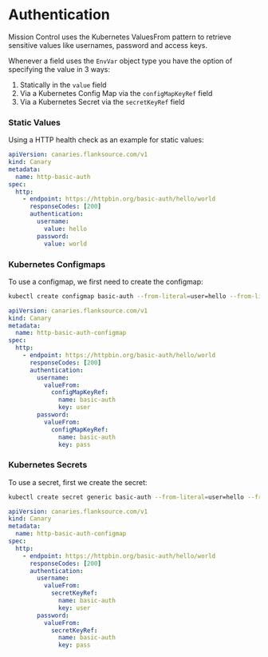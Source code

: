 # Authentication

Mission Control uses the Kubernetes ValuesFrom pattern to retrieve sensitive values like usernames, password and access keys.

Whenever a field uses the `EnvVar` object type you have the option of specifying the value in 3 ways:

1. Statically in the `value` field
1. Via a Kubernetes Config Map via the `configMapKeyRef` field
1. Via a Kubernetes Secret via the `secretKeyRef` field

### Static Values

Using a HTTP health check as an example for static values:

```yaml title="http-basic-auth-static.yaml"
apiVersion: canaries.flanksource.com/v1
kind: Canary
metadata:
  name: http-basic-auth
spec:
  http:
    - endpoint: https://httpbin.org/basic-auth/hello/world
      responseCodes: [200]
      authentication:
        username:
          value: hello
        password:
          value: world
```

### Kubernetes Configmaps

To use a configmap, we first need to create the configmap:

```bash
kubectl create configmap basic-auth --from-literal=user=hello --from-literal=pass=world -n default
```

```yaml title="http-basic-auth-configmap.yaml"
apiVersion: canaries.flanksource.com/v1
kind: Canary
metadata:
  name: http-basic-auth-configmap
spec:
  http:
    - endpoint: https://httpbin.org/basic-auth/hello/world
      responseCodes: [200]
      authentication:
        username:
          valueFrom:
            configMapKeyRef:
              name: basic-auth
              key: user
        password:
          valueFrom:
            configMapKeyRef:
              name: basic-auth
              key: pass
```

### Kubernetes Secrets

To use a secret, first we create the secret:

```bash
kubectl create secret generic basic-auth --from-literal=user=hello --from-literal=pass=world -n default
```

```yaml title="http-basic-auth-secret.yaml"
apiVersion: canaries.flanksource.com/v1
kind: Canary
metadata:
  name: http-basic-auth-configmap
spec:
  http:
    - endpoint: https://httpbin.org/basic-auth/hello/world
      responseCodes: [200]
      authentication:
        username:
          valueFrom:
            secretKeyRef:
              name: basic-auth
              key: user
        password:
          valueFrom:
            secretKeyRef:
              name: basic-auth
              key: pass
```